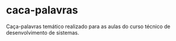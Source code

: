 # caca-palavras
Caça-palavras temático realizado para as aulas do curso técnico de desenvolvimento de sistemas. 
